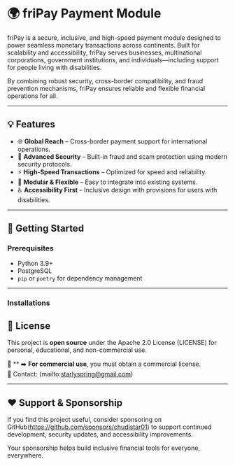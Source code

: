 # 🌍 friPay Payment Module

friPay is a secure, inclusive, and high-speed payment module designed to power seamless monetary transactions across continents. Built for scalability and accessibility, friPay serves businesses, multinational corporations, government institutions, and individuals—including support for people living with disabilities. 

By combining robust security, cross-border compatibility, and fraud prevention mechanisms, friPay ensures reliable and flexible financial operations for all.

---

## 💡 Features

- 🌐 **Global Reach** – Cross-border payment support for international operations.
- 🔐 **Advanced Security** – Built-in fraud and scam protection using modern security protocols.
- ⚡ **High-Speed Transactions** – Optimized for speed and reliability.
- 🧩 **Modular & Flexible** – Easy to integrate into existing systems.
- ♿ **Accessibility First** – Inclusive design with provisions for users with disabilities.

---

## 🚀 Getting Started

### Prerequisites

- Python 3.9+
- PostgreSQL
- `pip` or `poetry` for dependency management



---

### Installations



## 📜 License

This project is **open source** under the Apache 2.0 License (LICENSE) for personal, educational, and non-commercial use.



💼 ** ➡️ **For commercial use**, you must obtain a commercial license.  
📧 Contact: (mailto:starlyspring@gmail.com)

---



## ❤️ Support & Sponsorship

If you find this project useful, consider sponsoring  on GitHub(https://github.com/sponsors/chudistar01) to support continued development, security updates, and accessibility improvements.

Your sponsorship helps build inclusive financial tools for everyone, everywhere.

